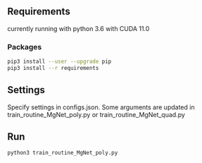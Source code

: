## Requirements
currently running with 
  python 3.6 with CUDA 11.0
### Packages
```bash
pip3 install --user --upgrade pip
pip3 install --r requirements

```

## Settings
Specify settings in configs.json. Some arguments are updated in train_routine_MgNet_poly.py or train_routine_MgNet_quad.py

## Run

```bash
python3 train_routine_MgNet_poly.py
```
